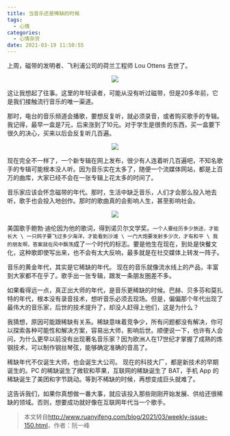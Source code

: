 ```yaml
---
title: 当音乐还是稀缺的时候
tags:
  - 心情
categories:
  - 心情杂货
date: 2021-03-19 11:50:55
---
```


上周，磁带的发明者、飞利浦公司的荷兰工程师 Lou Ottens 去世了。

<p align="center">
  <img src="https://cdn.jsdelivr.net/gh/ytppp/ytpblog-image-store/img/bg2021031605.jpg">
</p>

这让我想起了往事。这里的年轻读者，可能从没有听过磁带，但是20多年前，它是我们接触流行音乐的唯一渠道。

那时，电台的音乐频道会播歌，要想反复听，就必须录音，或者购买歌手的专辑。我记得，最早一盒是7元，后来涨到了10元。对于学生是很贵的东西，买一盒要下很久的决心，买来以后会反复听几百遍。

<p align="center">
  <img src="https://cdn.jsdelivr.net/gh/ytppp/ytpblog-image-store/img/bg2021031606.jpg">
</p>

现在完全不一样了，一个新专辑在网上发布，很少有人连着听几百遍吧，不知名歌手的专辑可能根本没人听。因为音乐实在太多了，随便一个流媒体网站，都是上百万的曲库，大家已经不会在一张专辑上花太多的时间了。

音乐家应该会怀念磁带的年代。那时，生活中缺乏音乐，人们才会那么投入地去听，歌手也会投入地创作。那时的歌曲真的会影响人生，甚至影响社会。

<p align="center">
  <img src="https://cdn.jsdelivr.net/gh/ytppp/ytpblog-image-store/img/bg2021031607.jpg">
</p>

美国歌手鲍勃·迪伦因为他的歌词，得到诺贝尔文学奖。`一个人要经历多少旅途，才能长大 \ 一只鸽子要飞过多少海洋，才能看到沙滩 \ 一门大炮要发射多少次，才有和平 \ 我的朋友啊，答案就在风中飘荡`成了一个时代的标志。要是他生在现在，到处是快餐文化，这种歌即使写出来，也不会有太大反响，最多就是在社交媒体上转发一阵子。

音乐的黄金年代，其实是它稀缺的年代。 现在的音乐就像流水线上的产品，丰富到大家都不在乎了。歌手出一张专辑，跟发一条朋友圈差不多。

如果看得远一点，真正出大师的年代，是音乐更稀缺的时候。巴赫、贝多芬和莫扎特的年代，根本没有录音技术，想听音乐必须去现场。但是，偏偏那个年代出现了最伟大的音乐家，后世的技术提升了，却没人赶得上他们，这是为什么？

我猜想，原因可能跟稀缺有关系。稀缺意味着竞争少，所有问题都没有解决，你可以探索各种可能性和解决方案，容易出大师，影响后世。顺便说一下，也许有人会问，为什么更早以前没有出现著名音乐家？因为欧洲人在17世纪才掌握了成熟的炼钢技术，可以制作钢丝琴弦，能够确定准确的音高了。

稀缺年代不仅诞生大师，也会诞生大公司。 现在的科技大厂，都是新技术的早期诞生的。PC 的稀缺诞生了微软和苹果，互联网的稀缺诞生了 BAT，手机 App 的稀缺诞生了美团和字节跳动。等到不稀缺的时候，再想变成巨头就难了。

这告诉我们，如果你真想做一番大事，就应该投入那些刚刚开始发展、供给还很稀缺的领域。否则，想要成功就好像在互联网年代当一个歌手。

> 本文转自<http://www.ruanyifeng.com/blog/2021/03/weekly-issue-150.html>，作者：阮一峰